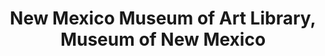 ---
layout: repo
title: "New Mexico Museum of Art Library, Museum of New Mexico"
id: 24446
permalink: repos/24446/
---